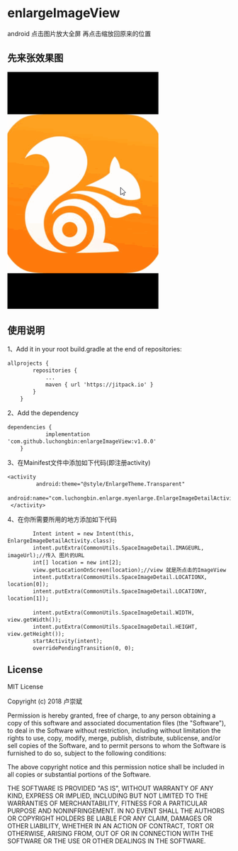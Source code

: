 # enlargeImageView
android 点击图片放大全屏 再点击缩放回原来的位置 
## 先来张效果图  
![效果图](https://github.com/luchongbin/enlargeImageView/blob/master/gif/introduce.gif)  

## 使用说明  
1、Add it in your root build.gradle at the end of repositories:  
```
allprojects {
		repositories {
			...
			maven { url 'https://jitpack.io' }
		}
	}
```  
2、Add the dependency  
```  
dependencies {
	        implementation 'com.github.luchongbin:enlargeImageView:v1.0.0'
	}  
```  
3、在Mainifest文件中添加如下代码(即注册activity)
```
<activity
         android:theme="@style/EnlargeTheme.Transparent"
          android:name="com.luchongbin.enlarge.myenlarge.EnlargeImageDetailActivity">
 </activity>  
 ```
 4、在你所需要所用的地方添加如下代码  
```
        Intent intent = new Intent(this, EnlargeImageDetailActivity.class);
        intent.putExtra(CommonUtils.SpaceImageDetail.IMAGEURL, imageUrl);//传入 图片的URL
        int[] location = new int[2];
        view.getLocationOnScreen(location);//view 就是所点击的ImageView
        intent.putExtra(CommonUtils.SpaceImageDetail.LOCATIONX, location[0]);
        intent.putExtra(CommonUtils.SpaceImageDetail.LOCATIONY, location[1]);

        intent.putExtra(CommonUtils.SpaceImageDetail.WIDTH, view.getWidth());
        intent.putExtra(CommonUtils.SpaceImageDetail.HEIGHT, view.getHeight());
        startActivity(intent);
        overridePendingTransition(0, 0);
 ```  
 ##  License  
 MIT License

Copyright (c) 2018 卢崇斌

Permission is hereby granted, free of charge, to any person obtaining a copy
of this software and associated documentation files (the "Software"), to deal
in the Software without restriction, including without limitation the rights
to use, copy, modify, merge, publish, distribute, sublicense, and/or sell
copies of the Software, and to permit persons to whom the Software is
furnished to do so, subject to the following conditions:

The above copyright notice and this permission notice shall be included in all
copies or substantial portions of the Software.

THE SOFTWARE IS PROVIDED "AS IS", WITHOUT WARRANTY OF ANY KIND, EXPRESS OR
IMPLIED, INCLUDING BUT NOT LIMITED TO THE WARRANTIES OF MERCHANTABILITY,
FITNESS FOR A PARTICULAR PURPOSE AND NONINFRINGEMENT. IN NO EVENT SHALL THE
AUTHORS OR COPYRIGHT HOLDERS BE LIABLE FOR ANY CLAIM, DAMAGES OR OTHER
LIABILITY, WHETHER IN AN ACTION OF CONTRACT, TORT OR OTHERWISE, ARISING FROM,
OUT OF OR IN CONNECTION WITH THE SOFTWARE OR THE USE OR OTHER DEALINGS IN THE
SOFTWARE.

